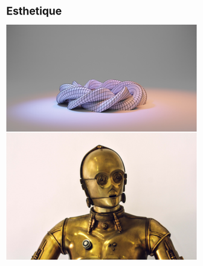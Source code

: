 # Esthetique
![shubham-dhage-JYoAr_dCyos-unsplash](https://github.com/totoro65/Esthetique/blob/main/shubham-dhage-JYoAr_dCyos-unsplash.jpg?raw=true)
![main/lyman-hansel-gerona-TVCDj_fFvx8-unsplash.](https://github.com/totoro65/Esthetique/blob/main/lyman-hansel-gerona-TVCDj_fFvx8-unsplash.jpg?raw=true)

